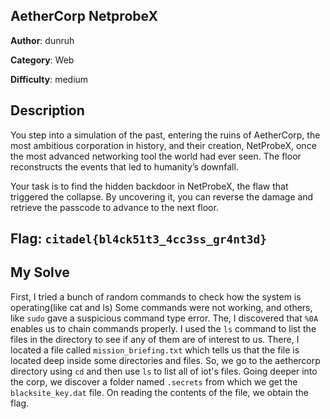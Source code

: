## AetherCorp NetprobeX 

**Author**: dunruh

**Category**: Web

**Difficulty**: medium

## Description

You step into a simulation of the past, entering the ruins of AetherCorp, the most ambitious corporation in history, and their creation, NetProbeX, once the most advanced networking tool the world had ever seen. The floor reconstructs the events that led to humanity’s downfall.

Your task is to find the hidden backdoor in NetProbeX, the flaw that triggered the collapse. By uncovering it, you can reverse the damage and retrieve the passcode to advance to the next floor.

## Flag:  `citadel{bl4ck51t3_4cc3ss_gr4nt3d}`

## My Solve

First, I tried a bunch of random commands to check how the system is operating(like cat and ls)
Some commands were not working, and others, like `sudo` gave a suspicious command type error.
The, I discovered that `%0A` enables us to chain commands properly.
I used the `ls` command to list the files in the directory to see if any of them are of interest to us.
There, I located a file called `mission_briefing.txt`  which tells us that the file is located deep inside some directories and files.
So, we go to the aethercorp directory using `cd` and then use `ls` to list all of iot's files.
Going deeper into the corp, we discover a folder named `.secrets` from which we get the `blacksite_key.dat` file.
On reading the contents of the file, we obtain the flag.


